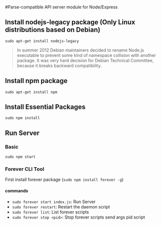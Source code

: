 #Parse-compatible API server module for Node/Express

## Install nodejs-legacy package (Only Linux distributions based on Debian)
`sudo apt-get install nodejs-legacy`

> In summer 2012 Debian maintainers decided to rename Node.js executable to prevent some kind of namespace collision with another package. It was very hard decision for Debian Technical Committee, because it breaks backward compatibility.

## Install npm package
`sudo apt-get install npm`

## Install Essential Packages
`sudo npm install`

## Run Server
### Basic
`sudo npm start`

### Forever CLI Tool
First install forever package (`sudo npm install forever -g`)

#### commands
* `sudo forever start index.js`: Run Server
* `sudo forever restart`: Restart the daemon script
* `sudo forever list`: List forever scripts
* `sudo forever stop <pid>`: Stop forever scripts send args pid script
